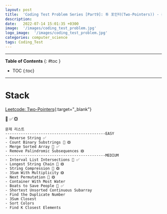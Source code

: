 ```yaml
---
layout: post
title:  'Coding Test Problem Series [Part9]: 투 포인터(Two-Pointers)) - 문제'
description: 
date:   2022-07-14 15:01:35 +0300
image:  '/images/coding_test_problem.jpg'
logo_image:  '/images/coding_test_problem.jpg'
categories: computer_science
tags: Coding_Test
---
```

---

**Table of Contents**
{: #toc }
*  TOC
{:toc}

---


# Stack


[Leetcode: Two-Pointers](https://leetcode.com/tag/two-pointers/){:target="_blank"}  

💟 ✅ ❎  

```
문제 리스트
---------------------------------------------EASY
- Reverse String ✅
- Count Binary Substrings 💟 ❎
- Merge Sorted Array 💟 ✅
- Remove Palindromic Subsequences ❎
---------------------------------------------MEDIUM
- Interval List Intersections 💟 ✅
- Longest String Chain 💟 ❎
- String Compression 💟 ❎
- 3Sum With Multiplicity ❎
- Next Permutation 💟 ❎
- Container With Most Water
- Boats to Save People 💟 ✅
- Shortest Unsorted Continuous Subarray
- Find the Duplicate Number
- 3Sum Closest
- Sort Colors
- Find K Closest Elements
```

